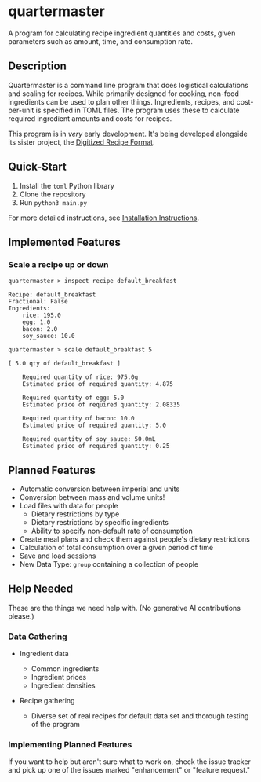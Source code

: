 # quartermaster
A program for calculating recipe ingredient quantities and costs, given parameters such as amount, time, and consumption rate.

## Description
Quartermaster is a command line program that does logistical calculations and scaling for recipes.
While primarily designed for cooking, non-food ingredients can be used to plan other things.
Ingredients, recipes, and cost-per-unit is specified in TOML files. The program
uses these to calculate required ingredient amounts and costs for recipes.

This program is in *very* early development. It's being developed alongside its sister project,
the [Digitized Recipe Format](https://github.com/sudo-nano/digitized-recipe-format).

## Quick-Start
1. Install the `toml` Python library
2. Clone the repository
3. Run `python3 main.py`

For more detailed instructions, see [Installation Instructions](https://github.com/sudo-nano/quartermaster/wiki/Installation).

## Implemented Features
### Scale a recipe up or down
```
quartermaster > inspect recipe default_breakfast

Recipe: default_breakfast
Fractional: False
Ingredients:
	rice: 195.0
	egg: 1.0
	bacon: 2.0
	soy_sauce: 10.0

quartermaster > scale default_breakfast 5

[ 5.0 qty of default_breakfast ]

	Required quantity of rice: 975.0g
	Estimated price of required quantity: 4.875

	Required quantity of egg: 5.0
	Estimated price of required quantity: 2.08335

	Required quantity of bacon: 10.0
	Estimated price of required quantity: 5.0

	Required quantity of soy_sauce: 50.0mL
	Estimated price of required quantity: 0.25
```

## Planned Features
- Automatic conversion between imperial and units
- Conversion between mass and volume units!
- Load files with data for people
  - Dietary restrictions by type
  - Dietary restrictions by specific ingredients
  - Ability to specify non-default rate of consumption
- Create meal plans and check them against people's dietary restrictions
- Calculation of total consumption over a given period of time
- Save and load sessions
- New Data Type: `group` containing a collection of people

## Help Needed
These are the things we need help with. (No generative AI contributions please.)
### Data Gathering
- Ingredient data
  - Common ingredients
  - Ingredient prices
  - Ingredient densities

- Recipe gathering
  - Diverse set of real recipes for default data set and thorough testing of the program

### Implementing Planned Features
If you want to help but aren't sure what to work on, check the issue tracker and pick up
one of the issues marked "enhancement" or "feature request."
